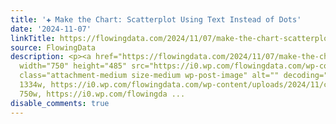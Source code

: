 ```yaml
---
title: '✚ Make the Chart: Scatterplot Using Text Instead of Dots'
date: '2024-11-07'
linkTitle: https://flowingdata.com/2024/11/07/make-the-chart-scatterplot-using-text/
source: FlowingData
description: <p><a href="https://flowingdata.com/2024/11/07/make-the-chart-scatterplot-using-text/"><img
  width="750" height="485" src="https://i0.wp.com/flowingdata.com/wp-content/uploads/2024/11/candy-feature.png?fit=750%2C485&amp;quality=100&amp;ssl=1"
  class="attachment-medium size-medium wp-post-image" alt="" decoding="async" srcset="https://i0.wp.com/flowingdata.com/wp-content/uploads/2024/11/candy-feature.png?w=1334&amp;quality=100&amp;ssl=1
  1334w, https://i0.wp.com/flowingdata.com/wp-content/uploads/2024/11/candy-feature.png?resize=750%2C485&amp;quality=100&amp;ssl=1
  750w, https://i0.wp.com/flowingda ...
disable_comments: true
---
```

<p><a href="https://flowingdata.com/2024/11/07/make-the-chart-scatterplot-using-text/"><img width="750" height="485" src="https://i0.wp.com/flowingdata.com/wp-content/uploads/2024/11/candy-feature.png?fit=750%2C485&amp;quality=100&amp;ssl=1" class="attachment-medium size-medium wp-post-image" alt="" decoding="async" srcset="https://i0.wp.com/flowingdata.com/wp-content/uploads/2024/11/candy-feature.png?w=1334&amp;quality=100&amp;ssl=1 1334w, https://i0.wp.com/flowingdata.com/wp-content/uploads/2024/11/candy-feature.png?resize=750%2C485&amp;quality=100&amp;ssl=1 750w, https://i0.wp.com/flowingda ...